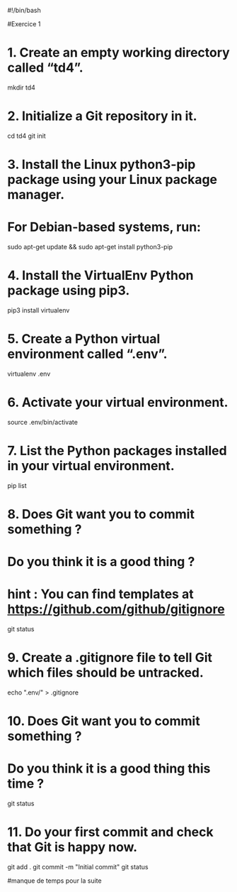 #!/bin/bash

#Exercice 1

# 1. Create an empty working directory called “td4”.
mkdir td4

# 2. Initialize a Git repository in it.
cd td4
git init

# 3. Install the Linux python3-pip package using your Linux package manager.
# For Debian-based systems, run:
sudo apt-get update && sudo apt-get install python3-pip

# 4. Install the VirtualEnv Python package using pip3.
pip3 install virtualenv

# 5. Create a Python virtual environment called “.env”.
virtualenv .env

# 6. Activate your virtual environment.
source .env/bin/activate

# 7. List the Python packages installed in your virtual environment.
pip list

# 8. Does Git want you to commit something ?
# Do you think it is a good thing ?
# hint : You can find templates at https://github.com/github/gitignore
git status

# 9. Create a .gitignore file to tell Git which files should be untracked.
echo ".env/" > .gitignore

# 10. Does Git want you to commit something ?
# Do you think it is a good thing this time ?
git status

# 11. Do your first commit and check that Git is happy now.
git add .
git commit -m "Initial commit"
git status

#manque de temps pour la suite 
